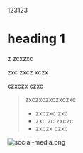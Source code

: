 123123

# heading 1

z zcxzxc

zxc zxcz xczx

czxczx czxc 

> zxczxczxczxczxc
>
> * zxczxc zxc
> * zxc zc zxczc
> * zxczx czxc 

![social-media.png](/api/files/af7398d6-380b-4983-9cc1-17386af45735#width=512&height=512)
